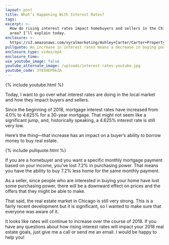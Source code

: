 ```yaml
---
layout: post
title: What’s Happening With Interest Rates?
tags:
excerpt: >-
  How do rising interest rates impact homebuyers and sellers in the Chicago
  area? I’ll explain today.
enclosure: >-
  https://s3.amazonaws.com/vyralmarketing/Ashley+Carter/Carter+Property+Group-+Whats+Happening+With+Interest+Rates%253F.mp4
pullquote: An increase in interest rates means a decrease in buying power.
enclosure_type: video/mp4
enclosure_time:
use_youtube_image: false
youtube_alternate_image: /uploads/interest-rates-youtube.jpg
youtube_code: 3T81HEP0kZA
---
```


{% include youtube.html %}

Today, I want to go over what interest rates are doing in the local market and how they impact buyers and sellers.

Since the beginning of 2018, mortgage interest rates have increased from 4.0% to 4.625% for a 30-year mortgage. That might not seem like a significant jump, and, historically speaking, a 4.625% interest rate is still very low.

Here’s the thing—that increase has an impact on a buyer’s ability to borrow money to buy real estate.

{% include pullquote.html %}

If you are a homebuyer and you want a specific monthly mortgage payment based on your income, you’ve lost 7.2% in purchasing power. That means you have the ability to buy 7.2% less home for the same monthly payment. &nbsp;

As a seller, since people who are interested in buying your home have lost some purchasing power, there will be a downward effect on prices and the offers that they might be able to make.

That said, the real estate market in Chicago is still very strong. This is a fairly recent development but it is significant, so I wanted to make sure that everyone was aware of it.

It looks like rates will continue to increase over the course of 2018. If you have any questions about how rising interest rates will impact your 2018 real estate goals, just give me a call or send me an email. I would be happy to help you!